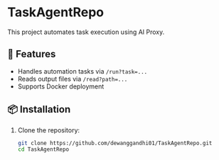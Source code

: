 # TaskAgentRepo

This project automates task execution using AI Proxy.

## 🚀 Features
- Handles automation tasks via `/run?task=...`
- Reads output files via `/read?path=...`
- Supports Docker deployment

## 📦 Installation
1. Clone the repository:
   ```sh
   git clone https://github.com/dewanggandhi01/TaskAgentRepo.git
   cd TaskAgentRepo

